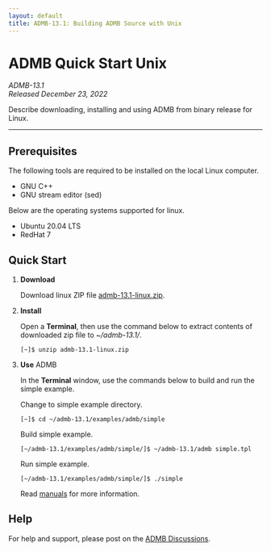 ```yaml
---
layout: default
title: ADMB-13.1: Building ADMB Source with Unix
---
```


# ADMB Quick Start Unix

*ADMB-13.1*  
*Released December 23, 2022*  

Describe downloading, installing and using ADMB from binary release for Linux.

---

Prerequisites
-------------

The following tools are required to be installed on the local Linux computer.

* GNU C++
* GNU stream editor (sed)

Below are the operating systems supported for linux. 

* Ubuntu 20.04 LTS
* RedHat 7

Quick Start
-----------

1. **Download**

   Download linux ZIP file [admb-13.1-linux.zip](https://github.com/admb-project/admb/releases/download/admb-13.1/admb-13.1-linux.zip).

2. **Install**

   Open a **Terminal**, then use the command below to extract contents of downloaded zip file to _~/admb-13.1/_. 

   ```
   [~]$ unzip admb-13.1-linux.zip
   ```

3. **Use** ADMB

   In the **Terminal** window, use the commands below to build and run the simple example.

   Change to simple example directory.       

   ```
   [~]$ cd ~/admb-13.1/examples/admb/simple
   ```

   Build simple example.

   ```
   [~/admb-13.1/examples/admb/simple/]$ ~/admb-13.1/admb simple.tpl
   ```

   Run simple example.

   ```
   [~/admb-13.1/examples/admb/simple/]$ ./simple
   ```

   Read [manuals](http://www.admb-project.org/docs/manuals/) for more information.

Help
----

For help and support, please post on the [ADMB Discussions](https://github.com/admb-project/admb/discussions).
